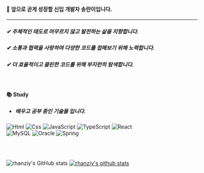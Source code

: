 <br>

#### 🐞 앞으로 곧게 성장할 신입 개발자 송란이입니다.
-----------------

##### ✔ 주체적인 태도로 머무르지 않고 발전하는 삶을 지향합니다.
##### ✔ 소통과 협력을 사랑하며 다양한 코드를 접해보기 위해 노력합니다.
##### ✔ 더 효율적이고 클린한 코드를 위해 부지런히 탐색합니다.
<br>

#### 📚 Study
+ ##### 배우고 공부 중인 기술들 입니다.

<img alt="Html" src ="https://img.shields.io/badge/HTML5-E34F26.svg?&style=for-the-badge&logo=HTML5&logoColor=white"/> <img alt="Css" src ="https://img.shields.io/badge/CSS3-1572B6.svg?&style=for-the-badge&logo=CSS3&logoColor=white"/> <img alt="JavaScript" src ="https://img.shields.io/badge/JavaScriipt-F7DF1E.svg?&style=for-the-badge&logo=JavaScript&logoColor=black"/> <img alt="TypeScript" src ="https://img.shields.io/badge/TypeScriipt-3178C6.svg?&style=for-the-badge&logo=TypeScript&logoColor=black"/> <img alt="React" src ="https://img.shields.io/badge/React-61DAFB.svg?&style=for-the-badge&logo=React&logoColor=black"/> 
<br>
<img alt="MySQL" src ="https://img.shields.io/badge/MySQL-4479A1.svg?&style=for-the-badge&logo=MySQL&logoColor=white"/> <img alt="Oracle" src ="https://img.shields.io/badge/Oracle-F80000.svg?&style=for-the-badge&logo=Oracle&logoColor=black"/> <img alt="Spring" src ="https://img.shields.io/badge/Spring-6DB33F.svg?&style=for-the-badge&logo=Spring&logoColor=white"/>

<br>
<br>

![rhanziy's GitHub stats](https://github-readme-stats.vercel.app/api?username=rhanziy&show_icons=true&theme=ayu-mirage)
[![rhanziy's github stats](https://github-readme-stats.vercel.app/api/top-langs/?username=rhanziy&show_icons=true&hide_border=true&title_color=004386&icon_color=004386&layout=Demo)](https://github.com/rhanziy)
